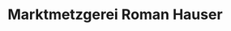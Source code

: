 ---
title: "Marktmetzgerei Roman Hauser"
url: /fischach/marktmetzgerei-roman-hauser/
shop: Metzgerei
---